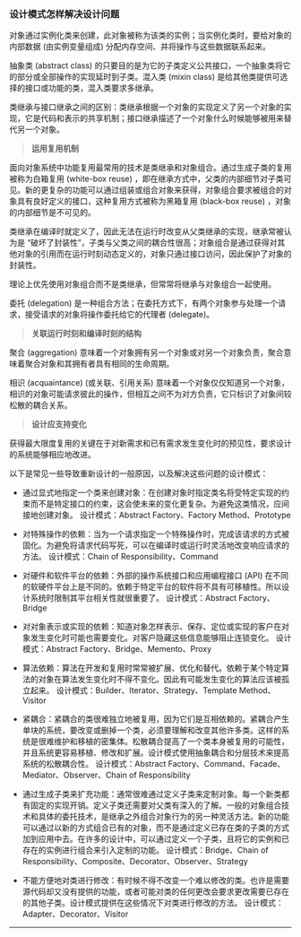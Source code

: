 ### 设计模式怎样解决设计问题

对象通过实例化类来创建，此对象被称为该类的实例；当实例化类时，要给对象的内部数据 (由实例变量组成) 分配内存空间、并将操作与这些数据联系起来。

抽象类 (abstract class) 的只要目的是为它的子类定义公共接口，一个抽象类将它的部分或全部操作的实现延时到子类。混入类 (mixin class) 是给其他类提供可选择的接口或功能的类，混入类要求多继承。

类继承与接口继承之间的区别：类继承根据一个对象的实现定义了另一个对象的实现，它是代码和表示的共享机制；接口继承描述了一个对象什么时候能够被用来替代另一个对象。

> **运用复用机制**

面向对象系统中功能复用最常用的技术是类继承和对象组合。通过生成子类的复用被称为白箱复用 (white-box reuse) ，即在继承方式中，父类的内部细节对子类可见。新的更复杂的功能可以通过组装或组合对象来获得，对象组合要求被组合的对象具有良好定义的接口，这种复用方式被称为黑箱复用 (black-box reuse) ，对象的内部细节是不可见的。

类继承在编译时就定义了，因此无法在运行时改变从父类继承的实现，继承常被认为是 “破坏了封装性”，子类与父类之间的耦合性很高；对象组合是通过获得对其他对象的引用而在运行时刻动态定义的，对象只通过接口访问，因此保护了对象的封装性。

理论上优先使用对象组合而不是类继承，但常常将继承与对象组合一起使用。

委托 (delegation) 是一种组合方法；在委托方式下，有两个对象参与处理一个请求，接受请求的对象将操作委托给它的代理者 (delegate)。

> **关联运行时刻和编译时刻的结构**

聚合 (aggregation) 意味着一个对象拥有另一个对象或对另一个对象负责，聚合意味着聚合对象和其拥有者具有相同的生命周期。

相识 (acquaintance)  (或关联、引用关系) 意味着一个对象仅仅知道另一个对象，相识的对象可能请求彼此的操作，但相互之间不为对方负责，它只标识了对象间较松散的耦合关系。

> **设计应支持变化**

获得最大限度复用的关键在于对新需求和已有需求发生变化时的预见性，要求设计的系统能够相应地改进。

以下是常见一些导致重新设计的一般原因，以及解决这些问题的设计模式：

- 通过显式地指定一个类来创建对象：在创建对象时指定类名将受特定实现的约束而不是特定接口的约束，这会使未来的变化更复杂。为避免这类情况，应间接地创建对象。
  设计模式：Abstract Factory、Factory Method、Prototype 

+ 对特殊操作的依赖：当为一个请求指定一个特殊操作时，完成该请求的方式被固化。为避免将请求代码写死，可以在编译时或运行时灵活地改变响应请求的方法。
  设计模式：Chain of Responsibility、Command
 
- 对硬件和软件平台的依赖：外部的操作系统接口和应用编程接口 (API) 在不同的软硬件平台上是不同的。依赖于特定平台的软件将不具有可移植性。所以设计系统时限制其平台相关性就很重要了。
  设计模式：Abstract Factory、Bridge
  
+ 对对象表示或实现的依赖：知道对象怎样表示、保存、定位或实现的客户在对象发生变化时可能也需要变化。对客户隐藏这些信息能够阻止连锁变化。
  设计模式：Abstract Factory、Bridge、Memento、Proxy

- 算法依赖：算法在开发和复用时常常被扩展、优化和替代。依赖于某个特定算法的对象在算法发生变化时不得不变化。因此有可能发生变化的算法应该被孤立起来。
  设计模式：Builder、Iterator、Strategy、Template Method、Visitor
 
+ 紧耦合：紧耦合的类很难独立地被复用，因为它们是互相依赖的。紧耦合产生单块的系统，要改变或删掉一个类，必须要理解和改变其他许多类。这样的系统是很难维护和移植的密集体。松散耦合提高了一个类本身被复用的可能性，并且系统更容易移植、修改和扩展。设计模式使用抽象耦合和分层技术来提高系统的松散耦合性。
  设计模式：Abstract Factory、Command、Facade、Mediator、Observer、Chain of Responsibility
 
- 通过生成子类来扩充功能：通常很难通过定义子类来定制对象。每一个新类都有固定的实现开销。定义子类还需要对父类有深入的了解。一般的对象组合技术和具体的委托技术，是继承之外组合对象行为的另一种灵活方法。新的功能可以通过以新的方式组合已有的对象，而不是通过定义已存在类的子类的方式加到应用中去。在许多的设计中，可以通过定义一个子类，且将它的实例和已存在的实例进行组合来引入定制的功能。
  设计模式：Bridge、Chain of Responsibility、Composite、Decorator、Observer、Strategy
 
+ 不能方便地对类进行修改：有时候不得不改变一个难以修改的类。也许是需要源代码却又没有提供的功能，或者可能对类的任何更改会要求更改需要已存在的其他子类。设计模式提供在这些情况下对类进行修改的方法。
  设计模式：Adapter、Decorator、Visitor

---